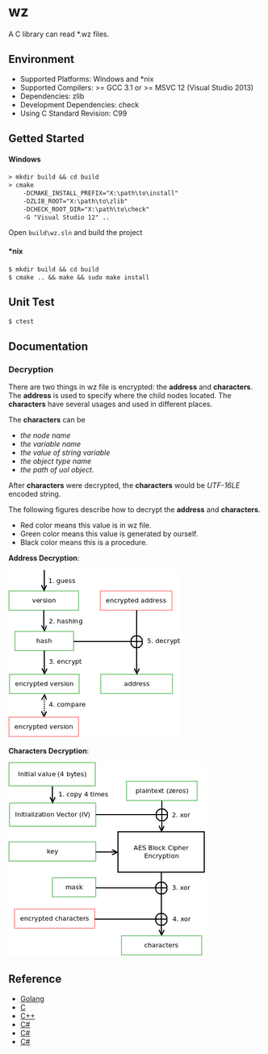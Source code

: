 # wz

A C library can read \*.wz files.

## Environment

* Supported Platforms: Windows and \*nix
* Supported Compilers: >= GCC 3.1 or >= MSVC 12 (Visual Studio 2013)
* Dependencies: zlib
* Development Dependencies: check
* Using C Standard Revision: C99

## Getted Started

#### Windows

```shell
> mkdir build && cd build
> cmake
    -DCMAKE_INSTALL_PREFIX="X:\path\to\install"
    -DZLIB_ROOT="X:\path\to\zlib"
    -DCHECK_ROOT_DIR="X:\path\to\check"
    -G "Visual Studio 12" ..
```

Open `build\wz.sln` and build the project

#### \*nix

```shell
$ mkdir build && cd build
$ cmake .. && make && sudo make install
```

## Unit Test

```shell
$ ctest
```

## Documentation

### Decryption

There are two things in wz file is encrypted: the **address** and **characters**. The **address** is used to specify where the child nodes located. The **characters** have several usages and used in different places.

The **characters** can be
* *the node name*
* *the variable name*
* *the value of string variable*
* *the object type name*
* *the path of uol object*.

After **characters** were decrypted, the **characters** would be *UTF-16LE* encoded string.

The following figures describe how to decrypt the **address** and **characters**.

* Red color means this value is in wz file.
* Green color means this value is generated by ourself.
* Black color means this is a procedure.

**Address Decryption**:

![Address Decryption](doc/address-decryption.png)

**Characters Decryption**:

![Characters Decryption](doc/characters-decryption.png)

## Reference

* [Golang](https://github.com/diamondo25/go-wz/blob/master/directory.go)
* [C](https://code.google.com/p/cmsc/source/browse/trunk/wzlibc/wzlibc.c)
* [C++](https://github.com/NoLifeDev/NoLifeStory/blob/master/src/wz/wzmain.cpp)
* [C#](https://github.com/haha01haha01/MapleLib/blob/master/WzLib/WzFile.cs)
* [C#](https://github.com/Kagamia/WzComparerR2/blob/master/WzComparerR2.WzLib/Wz_Sound.cs)
* [C#](https://github.com/angelsl/ms-reWZ/blob/master/WZProperties/WZAudioProperty.cs)
